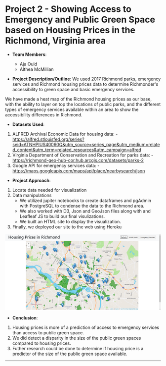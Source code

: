 # Project 2 - Showing Access to Emergency and Public Green Space based on Housing Prices in the Richmond, Virginia area

* **Team Members**:
    - Aja Ould
    - Althea McMillian


* **Project Description/Outline**: We used 2017 Richmond parks, emergency services and Richmond housing prices data to determine Richmonder's accessibility to green space and basic emergency services.

We have made a heat map of the Richmond housing prices as our base, with the ability to layer on top the locations of public parks, and the different types of emergency services available within an area to show the accessibility differences in Richmond.   

* **Datasets Used**: 
1.	ALFRED Archival Economic Data for housing data: - https://alfred.stlouisfed.org/series?seid=ATNHPIUS40060Q&utm_source=series_page&utm_medium=related_content&utm_term=related_resources&utm_campaign=alfred
2.	Virginia Department of Conservation and Recreation for parks data: - https://richmond-geo-hub-cor.hub.arcgis.com/datasets/parks-2
3.	Google API for emergency services data: - https://maps.googleapis.com/maps/api/place/nearbysearch/json

* **Project Approach**:
1.	Locate data needed for visualization
2.	Data manipulations
    -	We utilized jupiter notebooks to create dataframes and pgAdmin with PostgreSQL to condense the data to the Richmond area.
    -	We also worked with D3, Json and GeoJson files along with and Leafleaf JS to build our final visulizations.
    -   We built an HTML site to display the visualization.
3.	Finally, we deployed our site to the web using Heroku

![](Image/capture.PNG)
* **Conclusion**:
1. Housing prices is more of a prediction of access to emergency services than access to public green space.
2. We did detect a disparity in the size of the public green spaces compared to housing prices.
3. Futher research could be done to determine if housing price is a predictor of the size of the public green space available.
- - -


